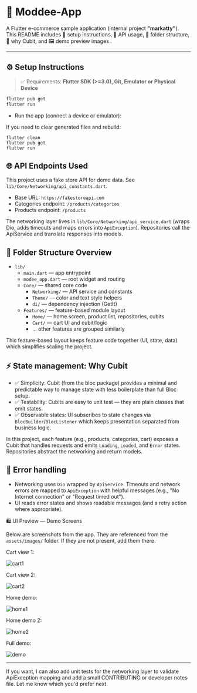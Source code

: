 # 🛒 Moddee-App

A Flutter e-commerce sample application (internal project **"markatty"**).  
This README includes 🚀 setup instructions, 🔌 API usage, 📁 folder structure, 🎯 why Cubit, and 🖼️ demo preview images .

---

## ⚙️ Setup Instructions

> ✅ Requirements: **Flutter SDK (>=3.0), Git, Emulator or Physical Device**

```bash
flutter pub get
flutter run

```

- Run the app (connect a device or emulator):

If you need to clear generated files and rebuild:

```pwsh
flutter clean
flutter pub get
flutter run
```

## 🌐 API Endpoints Used

This project uses a fake store API for demo data. See `lib/Core/Networking/api_constants.dart`.

- Base URL: `https://fakestoreapi.com`
- Categories endpoint: `/products/categories`
- Products endpoint: `/products`

The networking layer lives in `lib/Core/Networking/api_service.dart` (wraps Dio, adds timeouts and maps errors into `ApiException`). Repositories call the ApiService and translate responses into models.

## 📁 Folder Structure Overview
- `lib/`
	- `main.dart` — app entrypoint
	- `modee_app.dart` — root widget and routing
	- `Core/` — shared core code
		- `Networking/` — API service and constants
		- `Theme/` — color and text style helpers
		- `di/` — dependency injection (GetIt)
	- `Features/` — feature-based module layout
		- `Home/` — home screen, product list, repositories, cubits
		- `Cart/` — cart UI and cubit/logic
		- ... other features are grouped similarly

This feature-based layout keeps feature code together (UI, state, data) which simplifies scaling the project.

## ⚡ State management: Why Cubit

- ✅ Simplicity: Cubit (from the bloc package) provides a minimal and predictable way to manage state with less boilerplate than full Bloc setup.
- ✅ Testability: Cubits are easy to unit test — they are plain classes that emit states.
- ✅ Observable states: UI subscribes to state changes via `BlocBuilder`/`BlocListener` which keeps presentation separated from business logic.

In this project, each feature (e.g., products, categories, cart) exposes a Cubit that handles requests and emits `Loading`, `Loaded`, and `Error` states. Repositories abstract the networking and return models.

## 🚨 Error handling

- Networking uses `Dio` wrapped by `ApiService`. Timeouts and network errors are mapped to `ApiException` with helpful messages (e.g., "No Internet connection" or "Request timed out").
- UI reads error states and shows readable messages (and a retry action where appropriate).

🛍️ UI Preview — Demo Screens

Below are screenshots from the app. They are referenced from the `assets/images/` folder. If they are not present, add them there.

Cart view 1:

![cart1](assets/images/cart1.png)

Cart view 2:

![cart2](assets/images/cart2.png)

Home demo:

![home1](assets/images/home1.png)

Home demo 2:

![home2](assets/images/home2.png)

Full demo:

![demo](assets/images/demo.png)

---

If you want, I can also add unit tests for the networking layer to validate ApiException mapping and add a small CONTRIBUTING or developer notes file. Let me know which you'd prefer next.
